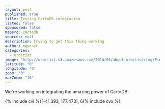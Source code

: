 ```yaml
---
layout: post
published: true
title: Testing CartoDB integration
listed: false
sponsored: false
mapsrc: cartodb
sources: null
description: Trying to get this thing working
author: ngunner
categories: 
  - orbitist
image: "http://orbitist.s3.amazonaws.com/2014/04/about-orbitist/img/Piers_Sellers_spacewalkedit.jpg"
latitude: "0"
longitude: "0"
zoom: "3"
maxZoom: "10"
---
```


We're working on integrating the amazing power of CartoDB!

{% include cvi %}[-41.393, 177.473], 6{% include cvo %}